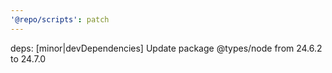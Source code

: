 ```yaml
---
'@repo/scripts': patch
---
```


deps: [minor|devDependencies] Update package @types/node from 24.6.2 to 24.7.0

